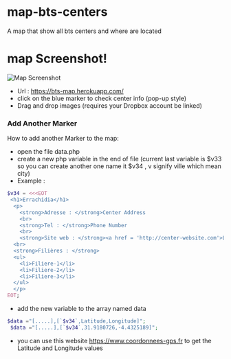 # map-bts-centers
A map that show all bts centers and where are located

# map Screenshot!
![Map Screenshot](https://github.com/aminepa8/map-bts-centers/screeshot.png)
  - Url : https://bts-map.herokuapp.com/
  - click on the blue marker to check center info (pop-up style)
  - Drag and drop images (requires your Dropbox account be linked)


### Add Another Marker

How to add another Marker to the map:

* open the file data.php
* create a new php variable in the end of file (current last variable is $v33 so you can create another one name it $v34 , v signify ville which mean city)
* Example :
```php
$v34 = <<<EOT
 <h1>Errachidia</h1>
  <p>
    <strong>Adresse : </strong>Center Address 
    <br>
    <strong>Tel : </strong>Phone Number
    <br>
    <strong>Site web : </strong><a href = 'http://center-website.com'>Lien</a>
  <br>
  <strong>Filières : </strong>
  <ul>
    <li>Filiere-1</li>
    <li>Filiere-2</li>
    <li>Filiere-3</li>
  </ul> 
  </p>
EOT;
```
* add the new variable to the array named data
```php
$data ="[.....],[`$v34`,Latitude,Longitude]";
 $data ="[.....],[`$v34`,31.9180726,-4.4325189]";
```

* you can use this website https://www.coordonnees-gps.fr to get the Latitude and Longitude  values



